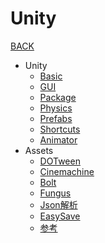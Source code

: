 # Unity

[BACK](https://8ku.github.io/note_other)

- Unity
  - [Basic](https://8ku.github.io/note_other/Unity/basic)
  - [GUI](https://8ku.github.io/note_other/Unity/GUI)
  - [Package](https://8ku.github.io/note_other/Unity/Package)
  - [Physics](https://8ku.github.io/note_other/Unity/Physice)
  - [Prefabs](https://8ku.github.io/note_other/Unity/Prefabs)
  - [Shortcuts](https://8ku.github.io/note_other/Unity/Shortcuts)
  - [Animator](https://8ku.github.io/note_other/Unity/Animator)
- Assets
  - [DOTween](https://8ku.github.io/note_other/Unity/Assets/DOTween)
  - [Cinemachine](https://8ku.github.io/note_other/Unity/Assets/Cinemachine)
  - [Bolt](https://8ku.github.io/note_other/Unity/Assets/bolt)
  - [Fungus](https://8ku.github.io/note_other/Unity/Assets/Fungus)
  - [Json解析](https://8ku.github.io/note_other/Unity/Assets/Json)
  - [EasySave](https://8ku.github.io/note_other/Unity/Assets/EasySave)
  - [参考](https://www.jqhtml.com/53905.html)

